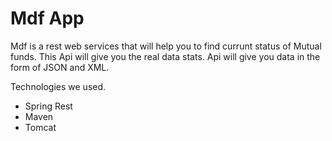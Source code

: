 # Mdf App

Mdf is a rest web services that will help you to find currunt status of Mutual funds. This Api will give you the real data stats. Api will give you data in the form of JSON and XML.


Technologies we used. 

- Spring Rest
- Maven  
- Tomcat
